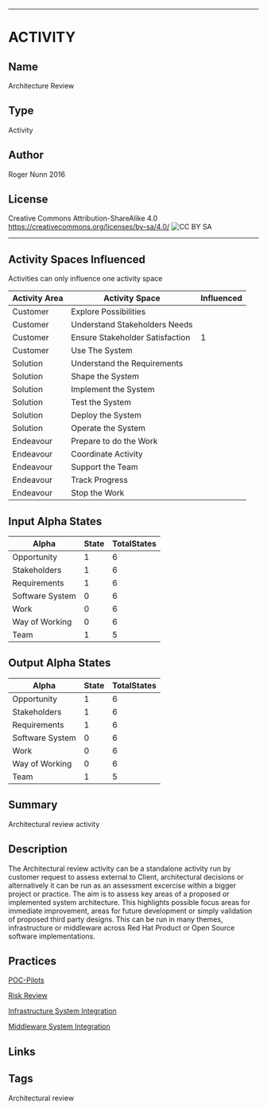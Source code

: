 ----------
# ACTIVITY
## Name
Architecture Review 
## Type
Activity
## Author
Roger Nunn 2016
## License
Creative Commons Attribution-ShareAlike 4.0
https://creativecommons.org/licenses/by-sa/4.0/
![CC BY SA](https://licensebuttons.net/l/by-sa/3.0/88x31.png)

----------

## Activity Spaces Influenced
Activities can only influence one activity space

| Activity Area | Activity Space | Influenced |
|---------------|----------------|------------|
|Customer|Explore Possibilities||
|Customer|Understand Stakeholders Needs||
|Customer|Ensure Stakeholder Satisfaction|1|
|Customer|Use The System||
|Solution|Understand the Requirements||
|Solution|Shape the System||
|Solution|Implement the System||
|Solution|Test the System||
|Solution|Deploy the System||
|Solution|Operate the System||
|Endeavour|Prepare to do the Work||
|Endeavour|Coordinate Activity||
|Endeavour|Support the Team||
|Endeavour|Track Progress||
|Endeavour|Stop the Work||

## Input Alpha States
Alpha | State | TotalStates
---| --- | ---
Opportunity|1|6
Stakeholders|1|6
Requirements|1|6
Software System|0|6
Work|0|6
Way of Working|0|6
Team|1|5

## Output Alpha States
Alpha | State | TotalStates
---| --- | ---
Opportunity|1|6
Stakeholders|1|6
Requirements|1|6
Software System|0|6
Work|0|6
Way of Working|0|6
Team|1|5

## Summary
Architectural review activity

## Description
The Architectural review activity can be a standalone activity run by customer request to assess external to Client, architectural decisions or alternatively it can be run as an assessment excercise within a bigger project or practice. The aim is to assess key areas of a proposed or implemented system architecture. This highlights possible focus areas for immediate improvement, areas for future development or simply validation of proposed third party designs. This can be run in many themes, infrastructure or middleware across Red Hat Product or Open Source software implementations.     

## Practices
[POC-Pilots](https://github.com/SEMAT-Exists-Org/content-practices/blob/master/POC-Pilots.md)

[Risk Review](https://github.com/SEMAT-Exists-Org/content-practices/blob/master/Risk-Review.md)

[Infrastructure System Integration](https://github.com/SEMAT-Exists-Org/content-practices/blob/master/infrastructure-system-integration.md)

[Middleware System Integration](https://github.com/SEMAT-Exists-Org/content-practices/blob/master/middleware-system-integration.md)


## Links


## Tags
Architectural review
